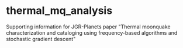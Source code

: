 # thermal_mq_analysis
Supporting information for JGR-Planets paper "Thermal moonquake characterization and cataloging using frequency-based algorithms and stochastic gradient descent"
